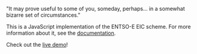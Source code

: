 "It may prove useful to some of you, someday, perhaps... in a somewhat bizarre set of circumstances."

This is a JavaScript implementation of the ENTSO-E EIC scheme. For more information about it, see the [documentation](https://www.entsoe.eu/data/energy-identification-codes-eic/eic-documentation/Pages/default.aspx).

Check out the [live demo](http://botffy.github.io/EICjs/)!
